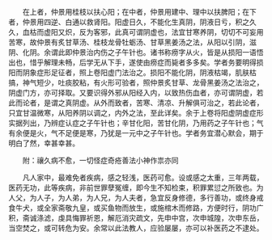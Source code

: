 <!-- { "loadSidebar": true } -->
　　在上者，仲景用桂枝以扶心阳；在中者，仲景用建中、理中以扶脾阳；在下者，仲景用四逆、白通以救肾阳。阳虚日久，不能化生真阴，阴液日亏，积之久久，血枯而虚阳又炽，反为客邪，此真可谓阴虚也，法宜甘寒养阴，切切不可妄用苦寒，故仲景有炙甘草汤、桂枝龙骨牡蛎汤、甘草黑姜汤之法，从阳以引阴，滋阴、化阴。余谓此即仲景治内伤之子午针也。诸书称痨字从火，皆是从损阳一语悟出也，惜乎解理未畅，后学无从下手，遂使由痨症而毙者多多矣。学者务要明得损阳而阴象症形足征者，照上卷阳虚门法治之。损阳不能化阴，阴液枯竭，肌肤枯搞，神气短少，吐痰胶粘，有火形可验者，照仲景炙甘草、龙骨黑姜汤之法治之，阴虚门方，亦可择取。又要识得外邪从阳经入内，以致热伤血者，亦可谓阴虚，若此而论者，是谓之真阴虚。从外而致者，苦寒、清凉、升解俱可治之，若此论者，只宜甘温微寒，从阳养阴以调之，内外之法，至此详矣。余于上卷将阳虚阴虚症形实据列出，乃辨症认症之子午针也；辛甘化阳，苦甘化阴，乃用药之子午针也；气有余便是火，气不足便是寒，乃犹是一元中之子午针也。学者务宜潜心默会，期于明白了然，幸甚幸甚。

　　附：禳久病不愈，一切怪症奇疮善法小神作祟亦同

　　凡人家中，最难免者疾病，感之轻浅，医药可愈。设或感之太重，三年两载，医药无功，此等疾病，非前世罪孽冤缠，即今生不知检束，积罪累愆之所致也。为人父，为人子，为人弟，为人兄，为人夫者，急宜反身修德，多行善功，或终身戒食牛犬，或全家斋敬九皇，或买鱼物而放生，或施棺木而修路，方便时行，阴功广积，斋诚涤滤，虔具悔罪祈恩，解厄消灾疏文，先申中宫，次申城隍，次申东岳，当空焚之，或可转危为安。余常以此法教人，应验屡屡，亦可以补医药之不逮处。

　　
